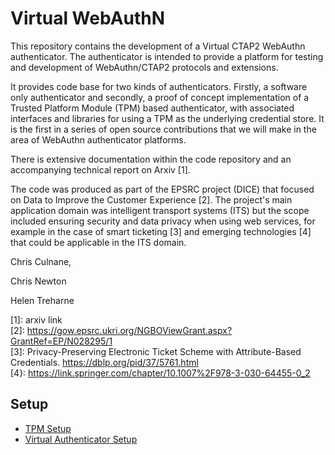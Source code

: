 # Virtual WebAuthN
This repository contains the development of a Virtual CTAP2 WebAuthn authenticator. The authenticator is intended to provide a platform for testing and development of WebAuthn/CTAP2 protocols and extensions.

It provides code base for two kinds of authenticators. Firstly, a software only authenticator and secondly, a proof of concept implementation of a Trusted Platform Module (TPM) based authenticator, with associated interfaces and libraries for using a TPM as the underlying credential store. It is the first in a series of open source contributions that we will make in the area of WebAuthn authenticator platforms.

There is extensive documentation within the code repository and an accompanying technical report on Arxiv [1].

The code was produced as part of the EPSRC project (DICE) that focused on Data to Improve the Customer Experience [2]. The project's main application domain was intelligent transport systems (ITS) but the scope included ensuring security and data privacy when using web services, for example in the case of smart ticketing [3] and emerging technologies [4] that could be applicable in the ITS domain.

Chris Culnane,

Chris Newton

Helen Treharne

[1]: arxiv link <br>
[2]: https://gow.epsrc.ukri.org/NGBOViewGrant.aspx?GrantRef=EP/N028295/1 <br>
[3]: Privacy-Preserving Electronic Ticket Scheme with Attribute-Based Credentials. https://dblp.org/pid/37/5761.html <br>
[4}: https://link.springer.com/chapter/10.1007%2F978-3-030-64455-0_2  <br>

## Setup
* [TPM Setup](./tpm/README.md)
* [Virtual Authenticator Setup](./SETUP.md)

